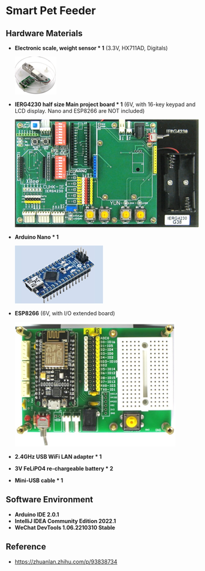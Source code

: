 # Smart Pet Feeder

## Hardware Materials
- **Electronic scale, weight sensor * 1** (3.3V, HX711AD, Digitals)

  ![img_4.png](sources/img_4.png)
- **IERG4230 half size Main project board * 1**
(6V, with  16-key keypad and LCD display. Nano and
ESP8266 are NOT included)

  ![img.png](sources/img1.png)
- **Arduino Nano * 1**

  ![img_1.png](sources/img_1.png)
- **ESP8266** (6V, with I/O extended board)

  ![img.png](sources/img.png)
- **2.4GHz USB WiFi LAN adapter * 1**
- **3V FeLiPO4 re-chargeable battery * 2**
- **Mini-USB cable * 1**

## Software Environment
- **Arduino IDE 2.0.1**
- **IntelliJ IDEA Community Edition 2022.1**
- **WeChat DevTools 1.06.2210310 Stable**

## Reference
- https://zhuanlan.zhihu.com/p/93838734